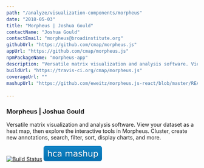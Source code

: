 ```yaml
---
path: "/analyze/visualization-components/morpheus"
date: "2018-05-03"
title: "Morpheus | Joshua Gould"
contactName: "Joshua Gould"
contactEmail: "morpheus@broadinstitute.org"
githubUrl: "https://github.com/cmap/morpheus.js"
appUrl: "https://github.com/cmap/morpheus.js"
npmPackageName: "morpheus-app"
description: "Versatile matrix visualization and analysis software. View your dataset as a heat map, then explore the interactive tools in Morpheus. Cluster, create new annotations, search, filter, sort, display charts, and more."
buildUrl: "https://travis-ci.org/cmap/morpheus.js"
coverageUrl: ""
mashupUrl: "https://github.com/eweitz/morpheus.js-react/blob/master/README.md#morpheusjs-in-react"

---
```


### Morpheus | Joshua Gould

Versatile matrix visualization and analysis software. View your dataset as a heat map, then explore the interactive tools in Morpheus. Cluster, create new annotations, search, filter, sort, display charts, and more.

[![Build Status](https://travis-ci.org/cmap/morpheus.js.svg?branch=master)](https://travis-ci.org/cmap/morpheus.js)
[![Mashup](../_images/mashup.svg)](https://github.com/eweitz/morpheus.js-react/blob/master/README.md#morpheusjs-in-react)
